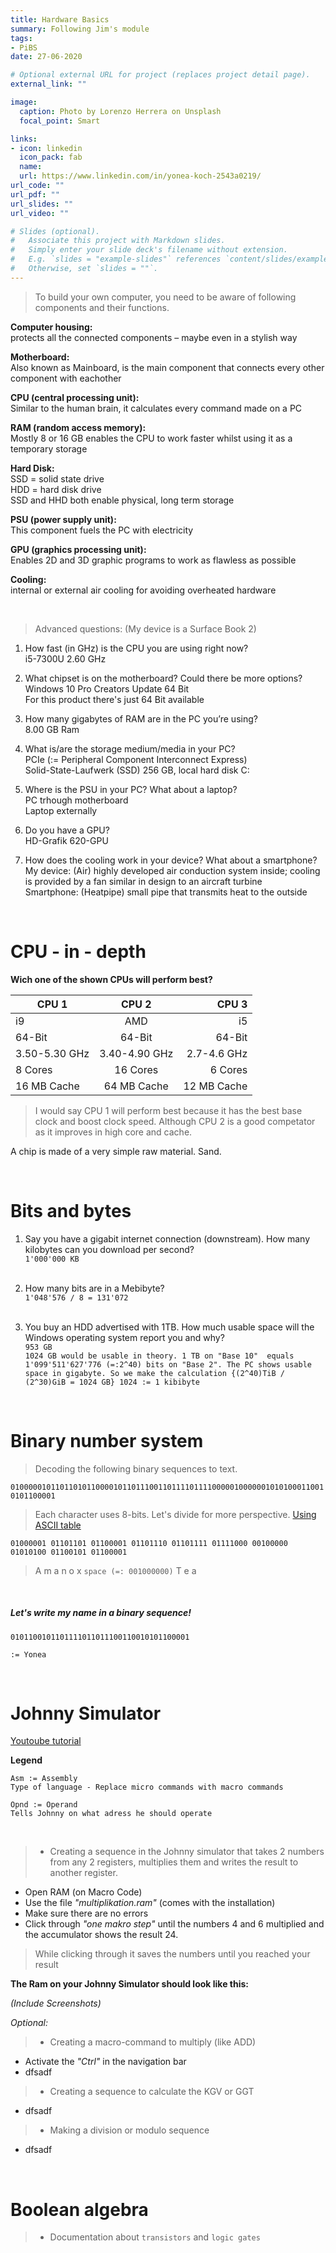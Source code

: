 ```yaml
---
title: Hardware Basics
summary: Following Jim's module 
tags:
- PiBS
date: 27-06-2020

# Optional external URL for project (replaces project detail page).
external_link: ""

image:
  caption: Photo by Lorenzo Herrera on Unsplash
  focal_point: Smart

links:
- icon: linkedin
  icon_pack: fab
  name: 
  url: https://www.linkedin.com/in/yonea-koch-2543a0219/
url_code: ""
url_pdf: ""
url_slides: ""
url_video: ""

# Slides (optional).
#   Associate this project with Markdown slides.
#   Simply enter your slide deck's filename without extension.
#   E.g. `slides = "example-slides"` references `content/slides/example-slides.md`.
#   Otherwise, set `slides = ""`.
---
```


> To build your own computer, you need to be aware of following components and their functions.

**Computer housing:**  
   protects all the connected components – maybe even in a stylish way  

**Motherboard:**  
   Also known as Mainboard, is the main component that connects every other component with eachother  

**CPU (central processing unit):**  
   Similar to the human brain, it calculates every command made on a PC  

**RAM (random access memory):**  
   Mostly 8 or 16 GB enables the CPU to work faster whilst using it as a temporary storage  

**Hard Disk:**  
   SSD = solid state drive  
   HDD = hard disk drive  
   SSD and HHD both enable physical, long term storage  

**PSU (power supply unit):**  
   This component fuels the PC with electricity  

**GPU (graphics processing unit):**  
   Enables 2D and 3D graphic programs to work as flawless as possible  

**Cooling:**  
   internal or external air cooling for avoiding overheated hardware  

<br>

> Advanced questions: (My device is a Surface Book 2)

 1.	How fast (in GHz) is the CPU you are using right now?  
   i5-7300U 2.60 GHz

 2.   What chipset is on the motherboard? Could there be more options?  
   Windows 10 Pro Creators Update 64 Bit  
   For this product there's just 64 Bit available 

 3.	How many gigabytes of RAM are in the PC you’re using?  
   8.00 GB  Ram

 4.	What is/are the storage medium/media in your PC?  
   PCIe (:= Peripheral Component Interconnect Express)  
   Solid-State-Laufwerk (SSD) 256 GB, local hard disk C:

 5.	Where is the PSU in your PC? What about a laptop?  
   PC trhough motherboard  
   Laptop externally

 6.	Do you have a GPU?  
   HD-Grafik 620-GPU

 7.   How does the cooling work in your device? What about a smartphone?  
   My device: (Air) highly developed air conduction system inside; cooling is provided by a fan similar in design to an aircraft turbine  
   Smartphone: (Heatpipe) small pipe that transmits heat to the outside

<br>

CPU - in - depth
=================

**Wich one of the shown CPUs will perform best?**

| CPU 1         | CPU 2         | CPU 3 |
| ------------- |:-------------:| -----:|
| i9            | AMD           | i5    |
| 64-Bit        | 64-Bit        | 64-Bit |
| 3.50-5.30 GHz | 3.40-4.90 GHz | 2.7-4.6 GHz |
| 8 Cores       | 16 Cores      | 6 Cores   |
| 16 MB Cache   | 64 MB Cache   | 12 MB Cache  |

> I would say CPU 1 will perform best because it has the best base clock and boost clock speed. Although CPU 2 is a good competator as it improves in high core and cache.

A chip is made of a very simple raw material. Sand. 

<br>

Bits and bytes
===============

1. Say you have a gigabit internet connection (downstream). How many kilobytes can you download per second?​  
`1'000'000 KB`  
​

2. How many bits are in a Mebibyte?  
`1'048'576 / 8 = 131'072`  
​

3. You buy an HDD advertised with 1TB. How much usable space will the Windows operating system report you and why?  
`953 GB`  
`1024 GB would be usable in theory. 1 TB on "Base 10"  equals 1'099'511'627'776 (=:2^40) bits on "Base 2". The PC shows usable space in gigabyte. So we make the calculation {(2^40)TiB / (2^30)GiB = 1024 GB} 1024 := 1 kibibyte`  

<br>

Binary number system
=====================

> Decoding the following binary sequences to text. 

`01000001011011010110000101101110011011110111100000100000010101000110010101100001`

>  Each character uses 8-bits. Let's divide for more perspective. [Using ASCII table](https://www.rapidtables.com/code/text/ascii-table.html)

`01000001 01101101 01100001 01101110 01101111 01111000 00100000 01010100 01100101 01100001`

> A  m  a  n  o  x   `space (=: 001000000)`   T  e  a

<br>

##### Let's write my name in a binary sequence!

`0101100101101111011011100110010101100001`

`:= Yonea`

<br>

Johnny Simulator
================

[Youtoube tutorial](https://www.youtube.com/watch?v=CcZbqOHWyQY)

**Legend**
```
Asm := Assembly
Type of language - Replace micro commands with macro commands  

Opnd := Operand
Tells Johnny on what adress he should operate
``` 
<br>

> + Creating a sequence in the Johnny simulator that takes 2 numbers from any 2 registers, multiplies them and writes the result to another register.

+ Open RAM (on Macro Code)
+ Use the file *"multiplikation.ram"* (comes with the installation)
+ Make sure there are no errors
+ Click through *"one makro step"* until the numbers 4 and 6 multiplied and the accumulator shows the result 24.

> While clicking through it saves the numbers until you reached your result

**The Ram on your Johnny Simulator should look like this:**

*(Include Screenshots)*


*Optional:*
> + Creating a macro-command to multiply (like ADD) 

+ Activate the *"Ctrl"* in the navigation bar
+ dfsadf

> + Creating a sequence to calculate the KGV or GGT  

+ dfsadf

> + Making a division or modulo sequence

+ dfsadf

<br>

Boolean algebra
=================

> + Documentation about `transistors` and `logic gates`

